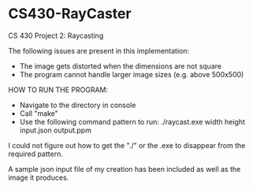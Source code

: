 # CS430-RayCaster
CS 430 Project 2: Raycasting

The following issues are present in this implementation:
- The image gets distorted when the dimensions are not square
- The program cannot handle larger image sizes (e.g. above 500x500)


HOW TO RUN THE PROGRAM:
- Navigate to the directory in console
- Call "make"
- Use the following command pattern to run:
./raycast.exe width height input.json output.ppm


I could not figure out how to get the "./" or the .exe to disappear from the required pattern.

A sample json input file of my creation has been included as well as the image it produces.
